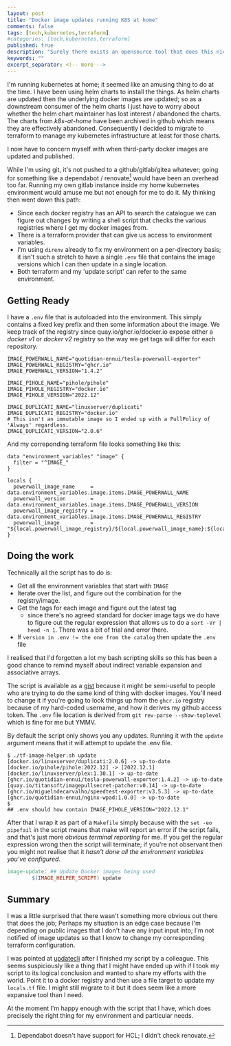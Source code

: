 ```yaml
---
layout: post
title: "Docker image updates running K8S at home"
comments: false
tags: [tech,kubernetes,terraform]
#categories: [tech,kubernetes,terraform]
published: true
description: "Surely there exists an opensource tool that does this niche thing I want."
keywords: ""
excerpt_separator: <!-- more -->
---
```


I'm running kubernetes at home; it seemed like an amusing thing to do at the time. I have been using helm charts to install the things. As helm charts are updated then the underlying docker images are updated; so as a downstream consumer of the helm charts I just have to worry about whether the helm chart maintainer has lost interest / abandoned the charts. The charts from _k8s-at-home_ have been archived in github which means they are effectively abandoned. Consequently I decided to migrate to terraform to manage my kubernetes infrastructure at least for those charts.

I now have to concern myself with when third-party docker images are updated and published.

<!-- more -->

While I'm using git, it's not pushed to a github/gitlab/gitea whatever; going for something like a dependabot / renovate[^1] would have been an overhead too far. Running my own gitlab instance inside my home kubernetes environment would amuse me but not enough for me to do it. My thinking then went down this path:

- Since each docker registry has an API to search the catalogue we can figure out changes by writing a shell script that checks the various registries where I get my docker images from.
- There is a terraform provider that can give us access to environment variables.
- I'm using `direnv` already to fix my environment on a per-directory basis; it isn't such a stretch to have a single `.env` file that contains the image versions which I can then update in a single location.
- Both terraform and my 'update script' can refer to the same environment.

## Getting Ready

I have a `.env` file that is autoloaded into the environment. This simply contains a fixed key prefix and then some information about the image. We keep track of the registry since quay.io/ghcr.io/docker.io expose either a _docker v1_ or _docker v2_ registry so the way we get tags will differ for each repository.

```dotenv
IMAGE_POWERWALL_NAME="quotidian-ennui/tesla-powerwall-exporter"
IMAGE_POWERWALL_REGISTRY="ghcr.io"
IMAGE_POWERWALL_VERSION="1.4.2"

IMAGE_PIHOLE_NAME="pihole/pihole"
IMAGE_PIHOLE_REGISTRY="docker.io"
IMAGE_PIHOLE_VERSION="2022.12"

IMAGE_DUPLICATI_NAME="linuxserver/duplicati"
IMAGE_DUPLICATI_REGISTRY="docker.io"
# This isn't an immutable image so I ended up with a PullPolicy of 'Always' regardless.
IMAGE_DUPLICATI_VERSION="2.0.6"
```

And my correponding terraform file looks something like this:

```hcl
data "environment_variables" "image" {
  filter = "^IMAGE_"
}

locals {
  powerwall_image_name     = data.environment_variables.image.items.IMAGE_POWERWALL_NAME
  powerwall_version        = data.environment_variables.image.items.IMAGE_POWERWALL_VERSION
  powerwall_image_registry = data.environment_variables.image.items.IMAGE_POWERWALL_REGISTRY
  powerwall_image          = "${local.powerwall_image_registry}/${local.powerwall_image_name}:${local.powerwall_version}"
}
```

## Doing the work

Technically all the script has to do is:
- Get all the environment variables that start with `IMAGE`
- Iterate over the list, and figure out the combination for the registry/image.
- Get the tags for each image and figure out the latest tag
  - since there's no agreed standard for docker image tags we do have to figure out the regular expression that allows us to do a `sort -Vr | head -n 1`. There was a bit of trial and error there.
- If `version in .env != the one from the catalog` then update the `.env` file

I realised that I'd forgotten a lot my bash scripting skills so this has been a good chance to remind myself about indirect variable expansion and associative arrays.

The script is available as a [gist](https://gist.github.com/quotidian-ennui/b19c0a2188e3c41989e0eb1f40dd9db4#file-tf-image-helper-sh) because it might be semi-useful to people who are trying to do the same kind of thing with docker images. You'll need to change it if you're going to look things up from the `ghcr.io` registry because of my hard-coded username, and how it derives my github access token. The `.env` file location is derived from `git rev-parse --show-toplevel` which is fine for me but YMMV.

By default the script only shows you any updates. Running it with the `update` argument means that it will attempt to update the .env file.

```console
$ ./tf-image-helper.sh update
[docker.io/linuxserver/duplicati:2.0.6] -> up-to-date
[docker.io/pihole/pihole:2022.12] -> [2022.12.1]
[docker.io/linuxserver/plex:1.30.1] -> up-to-date
[ghcr.io/quotidian-ennui/tesla-powerwall-exporter:1.4.2] -> up-to-date
[quay.io/titansoft/imagepullsecret-patcher:v0.14] -> up-to-date
[ghcr.io/miguelndecarvalho/speedtest-exporter:v3.5.3] -> up-to-date
[ghcr.io/quotidian-ennui/nginx-wpad:1.0.0] -> up-to-date
$
## .env should how contain IMAGE_PIHOLE_VERSION="2022.12.1"
```

After that I wrap it as part of a `Makefile` simply because with the `set -eo pipefail` in the script means that make will report an error if the script fails, and that's just more _obvious terminal reporting_ for me. If you get the regular expression wrong then the script will terminate; if you're not observant then you might not realise that it _hasn't done all the environment variables you've configured_.

```Makefile
image-update: ## Update Docker images being used
        $(IMAGE_HELPER_SCRIPT) update
```

## Summary

I was a little surprised that there wasn't something more obvious out there that does the job; Perhaps my situation is an edge case because I'm depending on public images that I don't have any input input into; I'm not notified of image updates so that I know to change my corresponding terraform configuration.

I was pointed at [updatecli](https://www.updatecli.io/) after I finished my script by a colleague. This seems suspiciously like a thing that I might have ended up with if I took my script to its logical conclusion and wanted to share my efforts with the world. Point it to a docker registry and then use a file target to update my `locals.tf` file. I might still migrate to it but it does seem like a more expansive tool than I need.

At the moment I'm happy enough with the script that I have, which does precisely the right thing for my environment and particular needs.

[^1]: Dependabot doesn't have support for HCL; I didn't check renovate.
